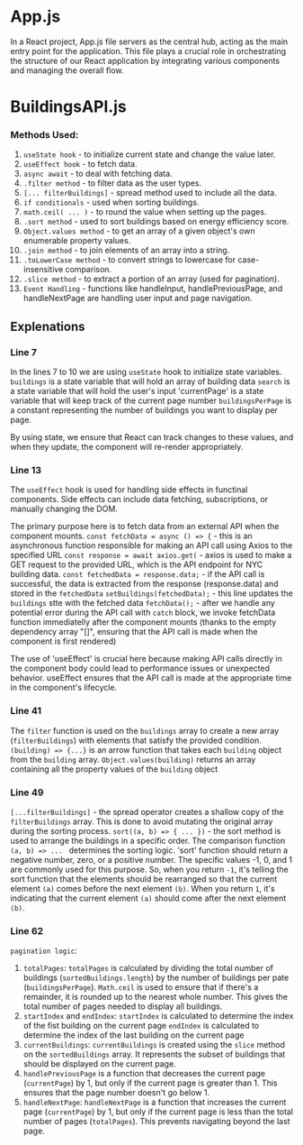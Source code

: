 # App.js 

In a React project, App.js file servers as the central hub, acting as the main entry point for the application. This file plays a crucial role in orchestrating the structure of our React application by integrating various components and managing the overall flow. 

# BuildingsAPI.js

### Methods Used:

1. `useState hook` - to initialize current state and change the value later.
2. `useEffect hook` - to fetch data.
3. `async await` - to deal with fetching data.
4. `.filter method` - to filter data as the user types.
5. `[... filterBuildings]` - spread method used to include all the data.
6. `if conditionals` - used when sorting buildings.
7. `math.ceil( ... )` - to round the value when setting up the pages.
8. `.sort method` - used to sort buildings based on energy efficiency score.
9. `Object.values method` - to get an array of a given object's own enumerable property values.
10. `.join method` - to join elements of an array into a string.
11. `.toLowerCase method` - to convert strings to lowercase for case-insensitive comparison.
12. `.slice method` - to extract a portion of an array (used for pagination).
13. `Event Handling` - functions like handleInput, handlePreviousPage, and handleNextPage are handling user input and page navigation.

## Explenations 

### Line 7
In the lines 7 to 10 we are using `useState` hook to initialize state variables. 
`buildings` is a state variable that will hold an array of building data
`search` is a state variable that will hold the user's input 
'currentPage' is a state variable that will keep track of the current page number
`buildingsPerPage` is a constant representing the number of buildings you want to display per page. 

By using state, we ensure that React can track changes to these values, and when they update, the component will re-render appropriately. 

### Line 13
The `useEffect` hook is used for handling side effects in functinal components. Side effects can include data fetching, subscriptions, or manually changing the DOM. 

The primary purpose here is to fetch data from an external API when the component mounts. 
`const fetchData = async () => {` - this is an asynchronous function responsible for making an API call using Axios to the specified URL 
`const response = await axios.get(` - axios is used to make a GET request to the provided URL, which is the API endpoint for NYC building data. 
`const fetchedData = response.data;` - if the API call is successful, the data is extracted from the response (response.data) and stored in the `fetchedData`
`setBuildings(fetchedData);` - this line updates the `buildings` stte with the fetched data 
`fetchData();` - after we handle any potential error during the API call with `catch` block, we invoke fetchData function immediatelly after the component mounts (thanks to the empty dependency array "[]", ensuring that the API call is made when the component is first rendered)

The use of 'useEffect' is crucial here because making API calls directly in the component body could lead to performance issues or unexpected behavior. useEffect ensures that the API call is made at the appropriate time in the component's lifecycle. 

### Line 41
The `filter` function is used on the `buildings` array to create a new array (`filterBuildings`) with elements that satisfy the provided condition. 
`(building) => {...}` is an arrow function that takes each `building` object from the `building` array. 
`Object.values(building)` returns an array containing all the property values of the `building` object

### Line 49
`[...filterBuildings]` - the spread operator creates a shallow copy of the `filterBuildings` array. This is done to avoid mutating the original array during the sorting process. 
`sort((a, b) => { ... })` - the sort method is used to arrange the buildings in a specific order. The comparison function `(a, b) => ... ` determines the sorting logic. 
'sort' function should return a negative number, zero, or a positive number. The specific values -1, 0, and 1 are commonly used for this purpose. 
So, when you return `-1`, it's telling the sort function that the elements should be rearranged so that the current element `(a)` comes before the next element `(b)`. When you return `1`, it's indicating that the current element `(a)` should come after the next element `(b)`.

### Line 62
`pagination logic`:
1. `totalPages`: 
    `totalPages` is calculated by dividing the total number of buildings (`sortedBuildings.length`) by the number of buildings per pate (`buildingsPerPage`). 
    `Math.ceil` is used to ensure that if there's a remainder, it is rounded up to the nearest whole number. This gives the total number of pages needed to display all buildings. 
2. `startIndex` and `endIndex`:
    `startIndex` is calculated to determine the index of the fist building on the current page 
    `endIndex` is calculated to determine the index of the last building on the current page 
3. `currentBuildings`: 
    `currentBuildings` is created using the `slice` method on the `sortedBuildings` array. It represents the subset of buildings that should be displayed on the current page. 
4. `handlePreviousPage` is a function that 
    decreases the current page (`currentPage`) by 1, but only if the current page is greater than 1. This ensures that the page number doesn't go below 1. 
5. `handleNextPage`: 
    `handleNextPage` is a function that increases the current page (`currentPage`) by 1, but only if the current page is less than the total number of pages (`totalPages`). This prevents navigating beyond the last page. 



